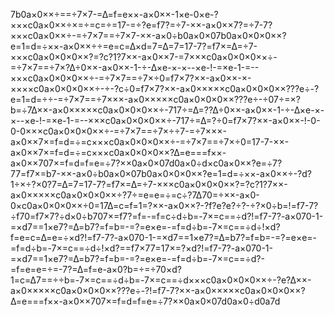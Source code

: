 7b0a×0××÷==÷7×7-=∆=f=e××-a×0××-1×e-0×e-?×××c0a×0××÷×=÷=c=÷=17-=÷?e=f7?=÷7-××-a×0××7?=÷7-7?×××c0a×0××÷-=÷7×7==÷7×7-××-a×0÷b0a×0×07b0a×0×0×0××?e=1=d=÷××-a×0××÷÷=e=c=∆×d=7=∆=7=17-7?=f7×=∆=÷7-×××c0a×0×0×0××?=?c?1?7××-a×0××7-=7×××c0a×0×0×0××÷-=÷7×7==÷7×?∆÷0××-a×0××-1-÷-∆×e-×-×--×e-!-=×e-1-=--×××c0a×0×0×0××÷-=÷7×7==÷7×÷0=f7×7?××-a×0××-×-××××c0a×0×0×0××÷-÷-?c÷0=f7×7?××-a×0×××××c0a×0×0×0××???e÷-?e=1=d=÷÷-=÷7×7==÷7×××-a×0×××××c0a×0×0×0××???e÷-÷07÷=×?b=÷7∆××-a×0×××××c0a×0×0×0××÷-717÷=∆=??∆÷0××-a×0××-1-÷-∆×e-×-×--×e-!-=×e-1-=--×××c0a×0×0×0××÷-717÷=∆=?÷0=f7×7?××-a×0××-!-0-0-0×××c0a×0×0×0××÷-=÷7×7==÷7×÷÷7-=÷7×××-a×0××7×=f=d=÷=c×××c0a×0×0×0××÷-=÷7×7==÷7×÷0=17-7-××-a×0××7×=f=d=÷=c×××c0a×0×0×0××?∆=e===f××-a×0××707×=f=d=f=e=÷7?××0a×0×07d0a×0÷d×c0a×0××?e=÷7?77=f7×=b7-××-a×0÷b0a×0×07b0a×0×0×0××?e=1=d=÷××-a×0××÷-?d?1÷×÷?×0?7=∆=7=17-7?=f7×=∆=÷7-×××c0a×0×0×0××?=?c?1?7××-a×0×××××c0a×0×0×0××÷?7÷=e=e=÷=c÷?7∆70=÷××-a×0-0×c0a×0×0×0××÷0=17∆=c=f=1=?××-a×0××?-?f?e?e?÷?-÷?×0÷b=!=f7-7?÷f70=f7×7?÷d×0÷b707×=f7?=f=-=f=c÷d÷b=-7×=c==÷d?!=f7-7?-a×070-1-=×d7==1×e7?=∆=b7?=f=b=-=?=e×e=-=f=d÷b=-7×=c==÷d÷!×d?f=e=c=∆=e=÷×d?!=f7-7?-a×070-1-=×d7==1×e7?=∆=b7?=f=b=-=?=e×e=-=f=d÷b=-7×=c==÷d÷!×d?==f7×77=17×=?×d?!=f7-7?-a×070-1-=×d7==1×e7?=∆=b7?=f=b=-=?=e×e=-=f=d÷b=-7×=c==÷d?-=f=e=e=÷=-7?=∆=f=e-a×0?b=÷=÷70×d?1=c=∆7==÷÷b=-7×=c==÷d÷b=-7×=c==÷d×××c0a×0×0×0××÷-?e?∆××-a×0×××××c0a×0×0×0××???e÷-?!=f7-7?××-a×0×××××c0a×0×0×0××?∆=e===f××-a×0××707×=f=d=f=e=÷7?××0a×0×07d0a×0÷d0a7d
